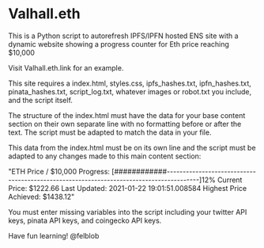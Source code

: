 # Valhall.eth
This is a Python script to autorefresh IPFS/IPFN hosted ENS site with a dynamic website showing a progress counter for Eth price reaching $10,000

Visit Valhall.eth.link for an example.

This site requires a index.html, styles.css, ipfs_hashes.txt, ipfn_hashes.txt, pinata_hashes.txt, script_log.txt, whatever images or robot.txt you include, and the script itself. 

The structure of the index.html must have the data for your base content section on their own separate line with no formatting before or after the text. The script must be adapted to match the data in your file.

This data from the index.html must be on its own line and the script must be adapted to any changes made to this main content section:

"ETH Price / $10,000 
Progress:
[############----------------------------------------------------------------------------------------]12% 
Current Price: $1222.66 
Last Updated: 2021-01-22 19:01:51.008584
Highest Price Achieved: $1438.12"
  
You must enter missing variables into the script including your twitter API keys, pinata API keys, and coingecko API keys.

Have fun learning!
@felblob




